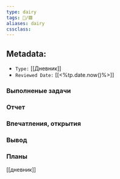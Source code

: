 ```yaml
---
type: dairy
tags: 📜️/🟥️
aliases: dairy
cssclass:
---
```


## Metadata:

- `Type:` [[Дневник]] 
- `Reviewed Date:` [[<%tp.date.now()%>]]



### Выполненые задачи

### Отчет

### Впечатления, открытия


### Вывод

### Планы


[[дневник]]